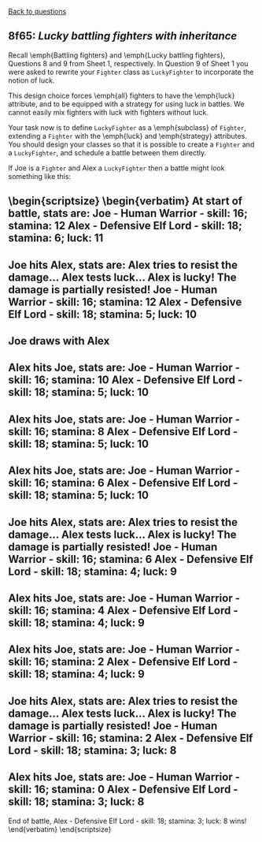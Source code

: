[Back to questions](../README.md)

## 8f65: *Lucky battling fighters with inheritance*


Recall \emph{Battling fighters} and \emph{Lucky battling fighters}, Questions 8 and 9 from Sheet 1, respectively.  In Question 9
of Sheet 1 you were asked to rewrite your `Fighter` class as `LuckyFighter` to incorporate the notion of luck.

This design choice forces \emph{all} fighters to have the \emph{luck} attribute, and to be equipped with a strategy for
using luck in battles.  We cannot easily mix fighters with luck with fighters without luck.

Your task now is to define `LuckyFighter` as a \emph{subclass} of `Fighter`, extending a `Fighter`
with the \emph{luck} and \emph{strategy} attributes.  You should design your classes so that it is possible to
create a `Fighter` and a `LuckyFighter`, and schedule a battle between them directly.

If Joe is a `Fighter` and Alex a `LuckyFighter` then a battle might look something like this:

\begin{scriptsize}
\begin{verbatim}
At start of battle, stats are:
Joe - Human Warrior - skill: 16; stamina: 12
Alex - Defensive Elf Lord - skill: 18; stamina: 6; luck: 11
------------------------------
Joe hits Alex, stats are:
Alex tries to resist the damage...
Alex tests luck...
Alex is lucky!
The damage is partially resisted!
Joe - Human Warrior - skill: 16; stamina: 12
Alex - Defensive Elf Lord - skill: 18; stamina: 5; luck: 10
------------------------------
Joe draws with Alex
------------------------------
Alex hits Joe, stats are:
Joe - Human Warrior - skill: 16; stamina: 10
Alex - Defensive Elf Lord - skill: 18; stamina: 5; luck: 10
------------------------------
Alex hits Joe, stats are:
Joe - Human Warrior - skill: 16; stamina: 8
Alex - Defensive Elf Lord - skill: 18; stamina: 5; luck: 10
------------------------------
Alex hits Joe, stats are:
Joe - Human Warrior - skill: 16; stamina: 6
Alex - Defensive Elf Lord - skill: 18; stamina: 5; luck: 10
------------------------------
Joe hits Alex, stats are:
Alex tries to resist the damage...
Alex tests luck...
Alex is lucky!
The damage is partially resisted!
Joe - Human Warrior - skill: 16; stamina: 6
Alex - Defensive Elf Lord - skill: 18; stamina: 4; luck: 9
------------------------------
Alex hits Joe, stats are:
Joe - Human Warrior - skill: 16; stamina: 4
Alex - Defensive Elf Lord - skill: 18; stamina: 4; luck: 9
------------------------------
Alex hits Joe, stats are:
Joe - Human Warrior - skill: 16; stamina: 2
Alex - Defensive Elf Lord - skill: 18; stamina: 4; luck: 9
------------------------------
Joe hits Alex, stats are:
Alex tries to resist the damage...
Alex tests luck...
Alex is lucky!
The damage is partially resisted!
Joe - Human Warrior - skill: 16; stamina: 2
Alex - Defensive Elf Lord - skill: 18; stamina: 3; luck: 8
------------------------------
Alex hits Joe, stats are:
Joe - Human Warrior - skill: 16; stamina: 0
Alex - Defensive Elf Lord - skill: 18; stamina: 3; luck: 8
------------------------------
End of battle, Alex - Defensive Elf Lord - skill: 18; stamina: 3; luck: 8 wins!
\end{verbatim}
\end{scriptsize}
